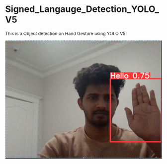 # Signed_Langauge_Detection_YOLO_V5
This is a Object detection on Hand Gesture using YOLO V5

![Output](https://github.com/mahesh15698/Signed_Langauge_Detection_YOLO_V5/blob/main/data/Output.PNG)
